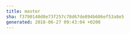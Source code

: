 ```yaml
---
title: master
sha: f3790140d0e73f257c78d67de894b606ef53a8e5
generated: 2018-06-27 09:43:04 +0200
---
```

